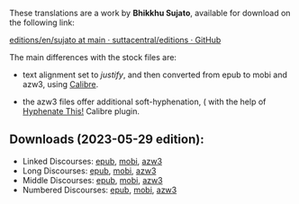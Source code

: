 These translations are a work by **Bhikkhu Sujato**, available for download on the following link:

[editions/en/sujato at main · suttacentral/editions · GitHub](https://github.com/suttacentral/editions/tree/main/en/sujato)

The main differences with the stock files are:

- text alignment set to *justify*, and then converted from epub to mobi and azw3, using [Calibre](https://calibre-ebook.com/).

- the azw3 files offer additional soft-hyphenation, ( with the help of [Hyphenate This!](https://www.mobileread.com/forums/showthread.php?t=208534) Calibre plugin.

## Downloads (2023-05-29 edition):

- Linked Discourses: [epub](https://github.com/ahtrahddis/suttas/raw/master/Bhikkhu%20Sujato/Linked%20discourses/Linked%20Discourses%20-%20Bhikkhu%20Sujato.epub), [mobi](https://github.com/ahtrahddis/suttas/raw/master/Bhikkhu%20Sujato/Linked%20discourses/Linked%20Discourses%20-%20Bhikkhu%20Sujato.mobi), [azw3](https://github.com/ahtrahddis/suttas/raw/master/Bhikkhu%20Sujato/Linked%20discourses/Linked%20Discourses%20-%20Bhikkhu%20Sujato.azw3)
- Long Discourses: [epub](https://github.com/ahtrahddis/suttas/raw/master/Bhikkhu%20Sujato/Long%20Discourses/Long%20Discourses%20-%20Bhikkhu%20Sujato.epup), [mobi](https://github.com/ahtrahddis/suttas/raw/master/Bhikkhu%20Sujato/Long%20Discourses/Long%20Discourses%20-%20Bhikkhu%20Sujato.mobi), [azw3](https://github.com/ahtrahddis/suttas/raw/master/Bhikkhu%20Sujato/Long%20Discourses/Long%20Discourses%20-%20Bhikkhu%20Sujato.azw3)
- Middle Discourses: [epub](https://github.com/ahtrahddis/suttas/raw/master/Bhikkhu%20Sujato/Middle%20Discourses/Middle%20Discourses%20-%20Bhikkhu%20Sujato.epub), [mobi](https://github.com/ahtrahddis/suttas/raw/master/Bhikkhu%20Sujato/Middle%20Discourses/Middle%20Discourses%20-%20Bhikkhu%20Sujato.mobi), [azw3](https://github.com/ahtrahddis/suttas/raw/master/Bhikkhu%20Sujato/Middle%20Discourses/Middle%20Discourses%20-%20Bhikkhu%20Sujato.azw3)
- Numbered Discourses: [epub](https://github.com/ahtrahddis/suttas/raw/master/Bhikkhu%20Sujato/Numbered%20Discourses/Numbered%20Discourses%20-%20Bhikkhu%20Sujato.epub), [mobi](https://github.com/ahtrahddis/suttas/raw/master/Bhikkhu%20Sujato/Numbered%20Discourses/Numbered%20Discourses%20-%20Bhikkhu%20Sujato.mobi), [azw3](https://github.com/ahtrahddis/suttas/raw/master/Bhikkhu%20Sujato/Numbered%20Discourses/Numbered%20Discourses%20-%20Bhikkhu%20Sujato.azw3)
